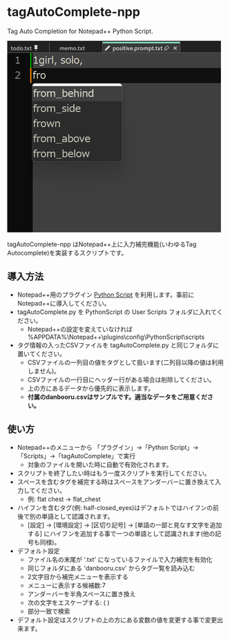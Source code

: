 # tagAutoComplete-npp
Tag Auto Completion for Notepad++ Python Script.

![](screenshot_01.png)

tagAutoComplete-npp はNotepad++上に入力補完機能(いわゆるTag Autocomplete)を実装するスクリプトです。

## 導入方法
- Notepad++用のプラグイン [Python Script](https://github.com/bruderstein/PythonScript) を利用します。事前にNotepad++に導入してください。
- tagAutoComplete.py を PythonScript の User Scripts フォルダに入れてください。
  - Notepad++の設定を変えていなければ %APPDATA%\Notepad++\plugins\config\PythonScript\scripts
- タグ情報の入ったCSVファイルを tagAutoComplete.py と同じフォルダに置いてください。
  - CSVファイルの一列目の値をタグとして扱います(二列目以降の値は利用しません)。
  - CSVファイルの一行目にヘッダー行がある場合は削除してください。
  - 上の方にあるデータから優先的に表示します。
  - __付属のdanbooru.csvはサンプルです。適当なデータをご用意ください。__

## 使い方
- Notepad++のメニューから 「プラグイン」->「Python Script」->「Scripts」->「tagAutoComplete」で実行
  - 対象のファイルを開いた時に自動で有効化されます。
- スクリプトを終了したい時はもう一度スクリプトを実行してください。
- スペースを含むタグを補完する時はスペースをアンダーバーに置き換えて入力してください。
  - 例: flat chest -> flat_chest
- ハイフンを含むタグ(例: half-closed_eyes)はデフォルトではハイフンの前後で別の単語として認識されます。
  - [設定] -> [環境設定] -> [区切り記号] -> [単語の一部と見なす文字を追加する] にハイフンを追加する事で一つの単語として認識されます(他の記号も同様)。
- デフォルト設定
  - ファイル名の末尾が '.txt' になっているファイルで入力補完を有効化
  - 同じフォルダにある 'danbooru.csv' からタグ一覧を読み込む
  - 2文字目から補完メニューを表示する
  - メニューに表示する候補数:7
  - アンダーバーを半角スペースに置き換え
  - 次の文字をエスケープする: ( )
  - 部分一致で検索
- デフォルト設定はスクリプトの上の方にある変数の値を変更する事で変更出来ます。
